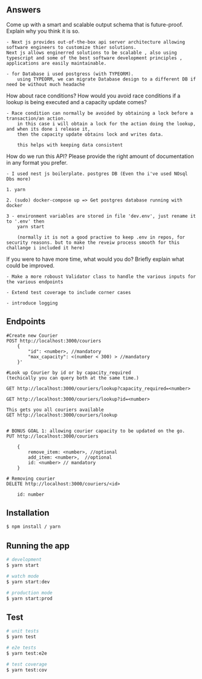 ## Answers
Come up with a smart and scalable output schema that is future-proof. Explain why you think it is so.

    - Next js provides out-of-the-box api server architecture allowing software engineers to customize thier solutions.
    Next js allows enginerred solutions to be scalable , also using typescript and some of the best software development principles , applications are easily maintainable.

    - for Database i used postgress (with TYPEORM). 
        using TYPEORM, we can migrate Database design to a different DB if need be without much headache

How about race conditions? How would you avoid race conditions if a lookup is being executed and a capacity update comes?

    - Race condition can normally be avoided by obtaining a lock before a transaction/an action.
        in this case i will obtain a lock for the action doing the lookup, and when its done i release it,
        then the capacity update obtains lock and writes data.

        this helps with keeping data consistent


How do we run this API? Please provide the right amount of documentation in any format you prefer.

    - I used nest js boilerplate. postgres DB (Even tho i've used NOsql Dbs more)

    1. yarn
        
    2. (sudo) docker-compose up => Get postgres database running with docker

    3 - environment variables are stored in file 'dev.env', just rename it to '.env' then 
        yarn start

        (normally it is not a good practive to keep .env in repos, for security reasons. but to make the reveiw process smooth for this challange i included it here)



If you were to have more time, what would you do? Briefly explain what could be improved.

    - Make a more roboust Validator class to handle the various inputs for the various endpoints

    - Extend test coverage to include corner cases

    - introduce logging



## Endpoints

    #Create new Courier
    POST http://localhost:3000/couriers 
        {
            "id": <number>, //mandatory
            "max_capacity": <(number < 300) > //mandatory
        }'

    #Look up Courier by id or by capacity_required 
    (techically you can query both at the same time.)

    GET http://localhost:3000/couriers/lookup?capacity_required=<number> 

    GET http://localhost:3000/couriers/lookup?id=<number>     

    This gets you all couriers available
    GET http://localhost:3000/couriers/lookup


    # BONUS GOAL 1: allowing courier capacity to be updated on the go.
    PUT http://localhost:3000/couriers

        {
            remove_item: <number>, //optional
            add_item: <number>,  //optional
            id: <number> // mandatory
        }

    # Removing courier
    DELETE http://localhost:3000/couriers/<id>

        id: number




## Installation

```bash
$ npm install / yarn
```

## Running the app

```bash
# development
$ yarn start

# watch mode
$ yarn start:dev

# production mode
$ yarn start:prod
```

## Test

```bash
# unit tests
$ yarn test

# e2e tests
$ yarn test:e2e

# test coverage
$ yarn test:cov
```